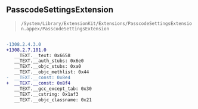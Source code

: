## PasscodeSettingsExtension

> `/System/Library/ExtensionKit/Extensions/PasscodeSettingsExtension.appex/PasscodeSettingsExtension`

```diff

-1308.2.4.3.0
+1308.2.7.101.0
   __TEXT.__text: 0x6658
   __TEXT.__auth_stubs: 0x6e0
   __TEXT.__objc_stubs: 0xa0
   __TEXT.__objc_methlist: 0x44
-  __TEXT.__const: 0x8e4
+  __TEXT.__const: 0x8f4
   __TEXT.__gcc_except_tab: 0x30
   __TEXT.__cstring: 0x1af3
   __TEXT.__objc_classname: 0x21

```
